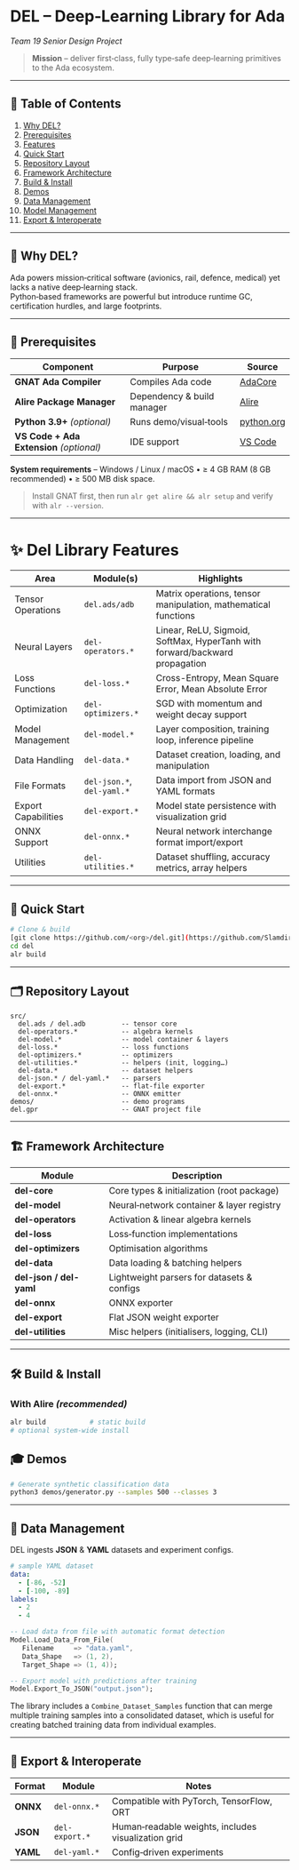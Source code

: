 # DEL – Deep‑Learning Library for Ada  
*Team 19 Senior Design Project*

> **Mission** – deliver first‑class, fully type‑safe deep‑learning primitives to the Ada ecosystem.  

---

## 📑 Table of Contents
1. [Why DEL?](#-why-del)
2. [Prerequisites](#-prerequisites)
3. [Features](#-features)
4. [Quick Start](#-quick-start)
5. [Repository Layout](#-repository-layout)
6. [Framework Architecture](#-framework-architecture)
7. [Build & Install](#-build--install)
8. [Demos](#-demos)
9. [Data Management](#-data-management)
10. [Model Management](#-model-management)
11. [Export & Interoperate](#-export--interoperate)
---

## 🚀 Why DEL?
Ada powers mission‑critical software (avionics, rail, defence, medical) yet lacks a native deep‑learning stack.  
Python‑based frameworks are powerful but introduce runtime GC, certification hurdles, and large footprints.

---

## 🔧 Prerequisites
| Component | Purpose | Source |
|-----------|---------|--------|
| **GNAT Ada Compiler** | Compiles Ada code | [AdaCore](https://www.adacore.com/download) |
| **Alire Package Manager** | Dependency & build manager | [Alire](https://alire.ada.dev/) |
| **Python 3.9+** *(optional)* | Runs demo/visual‑tools | [python.org](https://python.org) |
| **VS Code + Ada Extension** *(optional)* | IDE support | [VS Code](https://code.visualstudio.com/) |

**System requirements**  – Windows / Linux / macOS • ≥ 4 GB RAM (8 GB recommended) • ≥ 500 MB disk space.

> Install GNAT first, then run `alr get alire && alr setup` and verify with `alr --version`.

---

# ✨ Del Library Features

| Area | Module(s) | Highlights |
|------|-----------|------------|
| Tensor Operations | `del.ads/adb` | Matrix operations, tensor manipulation, mathematical functions |
| Neural Layers | `del-operators.*` | Linear, ReLU, Sigmoid, SoftMax, HyperTanh with forward/backward propagation |
| Loss Functions | `del-loss.*` | Cross-Entropy, Mean Square Error, Mean Absolute Error |
| Optimization | `del-optimizers.*` | SGD with momentum and weight decay support |
| Model Management | `del-model.*` | Layer composition, training loop, inference pipeline |
| Data Handling | `del-data.*` | Dataset creation, loading, and manipulation |
| File Formats | `del-json.*`, `del-yaml.*` | Data import from JSON and YAML formats |
| Export Capabilities | `del-export.*` | Model state persistence with visualization grid |
| ONNX Support | `del-onnx.*` | Neural network interchange format import/export |
| Utilities | `del-utilities.*` | Dataset shuffling, accuracy metrics, array helpers |

---

## 🚀 Quick Start
```bash
# Clone & build
[git clone https://github.com/<org>/del.git](https://github.com/Slamdir/del2.0.git)
cd del
alr build            
```

---

## 🗂 Repository Layout
```
src/
  del.ads / del.adb         -- tensor core
  del-operators.*           -- algebra kernels
  del-model.*               -- model container & layers
  del-loss.*                -- loss functions
  del-optimizers.*          -- optimizers
  del-utilities.*           -- helpers (init, logging…)
  del-data.*                -- dataset helpers
  del-json.* / del-yaml.*   -- parsers
  del-export.*              -- flat‑file exporter
  del-onnx.*                -- ONNX emitter
demos/                      -- demo programs
del.gpr                     -- GNAT project file
```

---

## 🏗 Framework Architecture
| Module | Description |
|--------|-------------|
| **del-core** | Core types & initialization (root package) |
| **del-model** | Neural‑network container & layer registry |
| **del-operators** | Activation & linear algebra kernels |
| **del-loss** | Loss‑function implementations |
| **del-optimizers** | Optimisation algorithms |
| **del-data** | Data loading & batching helpers |
| **del-json / del-yaml** | Lightweight parsers for datasets & configs |
| **del-onnx** | ONNX exporter |
| **del-export** | Flat JSON weight exporter |
| **del-utilities** | Misc helpers (initialisers, logging, CLI) |

---

## 🛠 Build & Install
### With **Alire** *(recommended)*
```bash
alr build           # static build
# optional system‑wide install
```
## 🎓 Demos
```bash
# Generate synthetic classification data
python3 demos/generator.py --samples 500 --classes 3
```
---

## 📂 Data Management
DEL ingests **JSON** & **YAML** datasets and experiment configs.

```yaml
# sample YAML dataset
data:
  - [-86, -52]
  - [-100, -89]
labels:
  - 2
  - 4
```

```ada
-- Load data from file with automatic format detection
Model.Load_Data_From_File(
   Filename     => "data.yaml",
   Data_Shape   => (1, 2),
   Target_Shape => (1, 4));

-- Export model with predictions after training
Model.Export_To_JSON("output.json");
```

The library includes a `Combine_Dataset_Samples` function that can merge multiple training samples into a consolidated dataset, which is useful for creating batched training data from individual examples.

---

## 🔁 Export & Interoperate
| Format | Module | Notes |
|--------|--------|-------|
| **ONNX** | `del-onnx.*` | Compatible with PyTorch, TensorFlow, ORT |
| **JSON** | `del-export.*` | Human‑readable weights, includes visualization grid |
| **YAML** | `del-yaml.*` | Config‑driven experiments |
